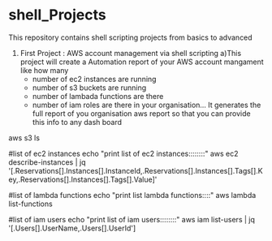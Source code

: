 # shell_Projects
This repository contains shell scripting projects from basics to advanced

1) First Project : AWS account management via shell scripting
    a)This project will create a Automation  report of your AWS account mangament     like how many    
      * number of ec2 instances are running
      * number of s3 buckets are running
      * number of lambada functions are there
      * number of iam roles are there in your organisation...
      It generates the full report of you organisation aws report so that you can provide this info to any dash board
     


aws s3 ls 

#list of ec2 instances
echo "print list of ec2 instances::::::::"
aws ec2 describe-instances | jq '[.Reservations[].Instances[].InstanceId,.Reservations[].Instances[].Tags[].Key,.Reservations[].Instances[].Tags[].Value]'

#list of lambda functions
echo "print list lambda functions::::"
aws lambda list-functions

#list of iam users
echo "print list of iam users::::::::"
aws iam list-users | jq '[.Users[].UserName,.Users[].UserId'] 
